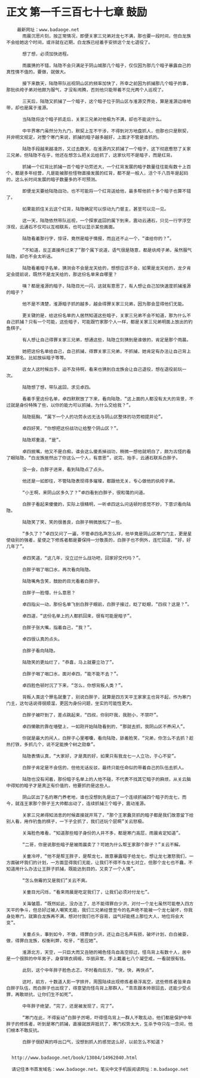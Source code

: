 # 正文 第一千三百七十七章 鼓励
        最新网址：www.badaoge.net
          雨晨沉思片刻，按正常情况，即便关家三兄弟对龙七不满，那也要一段时间，但白龙族不会给她这个时间，或许就在近期，白龙族已经着手安排这个龙七退役了。
      
          想了想，必须加快进程。
      
          雨晨猜的不错，陆隐不会只满足于阴山城那几个暗子，仅仅因为那几个暗子暴露自己的真性情不值的，要做，就做大。
      
          接下来数天，陆隐带队巡视阴山区的频率加快了，所幸之前因为抓捕那几个暗子的事，那批纨绔子弟对他颇为服气，才没有闹腾，否则他只能带着不见光两个人巡视了。
      
          三天后，陆隐又抓捕了一个暗子，这个暗子位于阴山区与淮源交界处，算是淮源边缘地带，却也是属于淮源。
      
          当陆隐将这个暗子抓走后，关家三兄弟对他极为不满，却也不能说什么。
      
          中平界寒门虽然分为九门，默契上互不干涉，不得到对方地盘抓人，但那也只是默契，并非明文规定，对整个寒门来说，抓捕的暗子越多越好，上面才不管是谁抓的。
      
          陆隐手段越来越凌厉，又过去数天，在淮源内又抓捕了一个暗子，这下彻底惹怒了关家三兄弟，但陆隐不在乎，他还在想怎么把关云给抓了，这家伙可不是暗子，而是红背。
      
          抓捕一个红背比抓捕一百个暗子功劳还大，一个红背发展的暗子数量往往能有数十上百个，都是多年经营，凡是能被那些怪物直接发展的红背，都不是一般人，活个千八百年是起码的，这么长时间发展的暗子数量多的不可预测。
      
          即便龙天要给陆隐战功，也不可能将一个红背送给他，最多帮他抓十多个暗子也算不错了。
      
          如果能抓住关云这个红背，陆隐确定可以惊动九门督主，甚至可以见一见。
      
          这一天，陆隐依然带队巡视，一个探家返回的属下到来，震动云通石，只见一行字浮空浮现，云通石不仅可以互相联系，也可以显示某些画面。
      
          陆隐看着那行字，惊讶，竟然是暗子情报，而且还不止一个，“谁给你的？”。
      
          “不知道，反正直接传过来了”那个属下说道，语气很是随意，都是纨绔子弟，虽然服气陆隐，却也不会太听话。
      
          陆隐看着暗子名单，猜测会不会是龙天给的，想想应该不会，如果是龙天给的，龙夕肯定会提前说，既然不是龙天给的，那这份名单来自哪里？
      
          咦？都是淮源的暗子，陆隐目光一闪，这就有意思了，有人想让自己加快速度抓捕淮源的暗子？
      
          他不是不清楚，淮源暗子抓的越多，越会得罪关家三兄弟，因为那会显得他们无能。
      
          更关键的是，给这份名单的人居然知道这些暗子，关家三兄弟不会不知道，那为什么不自己抓捕？只有一个可能，这些暗子，可能跟竹家那个人一样，都是关家三兄弟明面上放出的钓鱼棋子。
      
          有人想让自己得罪关家三兄弟，想通这些，陆隐立刻猜到是谁做的，肯定是那个雨晨。
      
          她把这份名单给自己，自己抓捕，得罪关家三兄弟，不抓捕，她肯定有办法让自己背上某些罪名，比如放纵暗子等等。
      
          这女人这时候出手，迫不及待啊，看来也猜到白龙族会让自己退役，想在退役前玩一次。
      
          陆隐想了想，带队返回，求见卓四。
      
          看着手里这份名单，卓四默默放了下来，看向陆隐，“这上面的人都没有太大的背景，不过就是身份特殊了些，以你的能力可以抓捕，为什么交给我？”。
      
          陆隐挺胸，“属下一个人的功劳永远无法与阴山区整体的功劳相提并论”。
      
          卓四好笑，“你想把这份战功让给整个阴山区？”。
      
          陆隐郑重道，“是”。
      
          卓四抿嘴，他又不是白痴，谁会这么傻丢掉战功，稍微一想他就明白了，颇为古怪的看了眼陆隐，“白龙族居然出了你这么一个人，有意思”，说完，抬手，云通石联系白胖子。
      
          没一会，白胖子进来，看到陆隐点了点头。
      
          他还是一如即往，不管陆隐表现得多璀璨，都跟他无关，专心做他的纨绔子弟。
      
          “小王啊，来阴山区多久了？”卓四看到白胖子，很和蔼的问道。
      
          白胖子看起来傻傻的，实际上很精明，一听卓四这么问话顿时感觉不妙，下意识看向陆隐。
      
          陆隐笑了笑，笑的很善良，白胖子稍微放松了一些。
      
          “多久了？”卓四又问了一遍，不管卓四名声怎么样，他毕竟是阴山区寒门门主，更是星使级别的强者，星使之下修炼者都是要保持一分敬畏的，白胖子也不例外，连忙回道，“好，好几年了”。
      
          卓四笑道，“这几年，没立过什么战功吧，回家好交代吗？”。
      
          白胖子咽了咽口水，再次看向陆隐。
      
          陆隐嘴角含笑，鼓励的目光看着白胖子。
      
          白胖子一脸懵，什么意思？
      
          卓四指尖一动，那份名单飞到白胖子眼前，白胖子接过，眨了眨眼，“四叔？这是？”。
      
          卓四道，“这份名单上的人都抓回来，很有可能是暗子”。
      
          白胖子张大嘴，指着自己，“我？”。
      
          卓四很认真的点头。
      
          白胖子看向陆隐。
      
          陆隐笑的更灿烂了，“恭喜，马上就要立功了”。
      
          白胖子咽了咽口水，面对卓四，“能不能不去？”。
      
          卓四脸色顿时沉了下来，“怎么，你想背叛人类？”。
      
          背叛人类这个罪名就重了，别说白胖子，就算是四方天平王家家主也背不起，作为寒门门主，这句话说得很顺溜，更因为身份问题，坐实的可能性更大。
      
          白胖子被吓到了，差点跳起来，“四叔，你别吓我，我胆小，不禁吓”。
      
          卓四懒散的靠在墙壁上，一如刚开始陆隐看到的，“那就去抓，我阴山区不养闲人”。
      
          你就是最大的闲人，白胖子心里嘟囔，看向陆隐，舔着脸笑，“兄弟，你怎么不去抓？趁热打铁，多抓几个，说不定能换个树之勋章”。
      
          陆隐表情认真，“大家好，才是真的好，如果只有我龙七一人立功，于心不安”。
      
          白胖子肯定是不会信的，但他无话反驳，最终只能任命似的带着自己的队伍去抓人。
      
          陆隐也没有闲着，那份暗子名单上的人他不碰，不代表不找其它暗子的麻烦，从关云脑中得知的暗子才是真正有价值的，他要抓的是这些人。
      
          阴山区出了名的寒门养老地，谁也没想到先是出了一个连续抓捕四个暗子的龙七，而今，就连王家那个胖子王大帅都出动了，连续抓捕三个暗子，震动淮源。
      
          关家三兄弟得知消息的时候直接就开骂了，“那个王家蠢货抓的暗子都是我们故意留下给别人看，用作钓鱼的棋子，一下子全抓了，我们还玩个屁啊”关云怒极。
      
          关海脸色难看，“知道那些暗子身份的人并不多，都是寒门高层，雨晨肯定知道”。
      
          “二哥，你是说那些暗子是被雨晨卖了？可她为什么帮王家那个胖子？”关云不解。
      
          关童冷哼，“他不是帮王胖子，是帮龙七，故意暴露暗子给龙七，想让龙七激怒我们，一方面破坏我们的计划，一方面显得我们无能，让我们不得不与龙七对立，但那个龙七也不蠢，不知道用什么办法让王胖子抓捕，既能达到目的，又卖了一个人情”。
      
          “怎么倒霉的又是我们”关云不爽。
      
          关童目光闪烁，“看来雨晨是吃定我们了，让我们必须对付龙七”。
      
          关海皱眉，“既然如此，没办法了，总不能得罪白少洪，对付一个龙七虽然可能卷入四方天平的争斗，但总好过被人嘲笑无能，我们三兄弟经营至今的名声绝不能被一个龙七破坏，你我身处寒门，就算白龙族再不满，想对付我们也不容易，运气好能搭上那位大人，地位将会大变”。
      
          关童点头，事到如今，不做，得罪白少洪，还让自己名声有损，破坏计划，白白被耍，做，得罪白龙族，权衡利弊，咬牙，“答应她”。
      
          淮源北方，天空，一只巨大而又丑陋的褐色怪鸟自高空掠过，怪鸟背上有数十人，居中是一个很胖的中年男子，身穿锦衣绸缎，华丽异常，手上戴着七八个凝空戒，一看就很有钱。
      
          此刻，这个中年胖子脸色忐忑，不时看向后方，“快，快，再快点”。
      
          这时，前方，十数道人影一字排开，周围陆续出现修炼者悬浮高空，这些修炼者皆来自白胖子队伍，而白胖子也出现了，得意望向怪鸟背上那群人，“乖乖跟本帅哥回去，还能少受点罪，再敢顽抗，让你们生不如死”。
      
          中年胖子绝望，“完了，还是被发现了，完了”。
      
          “寒门在此，不得妄动”白胖子厉喝，吓得怪鸟背上一群人不敢乱动，他们都是保护中年胖子的修炼者，听到是寒门抓捕，直接就放弃抵抗了，寒门权势太大，生杀予夺只在一念间，他们根本不敢反抗。
      
          白胖子很舒爽的呼出口气，没想到抓人的感觉这么好，以前怎么不知道？
      
      
      http://www.badaoge.net/book/13084/14962040.html
      
      请记住本书首发域名：www.badaoge.net。笔尖中文手机版阅读网址：m.badaoge.net